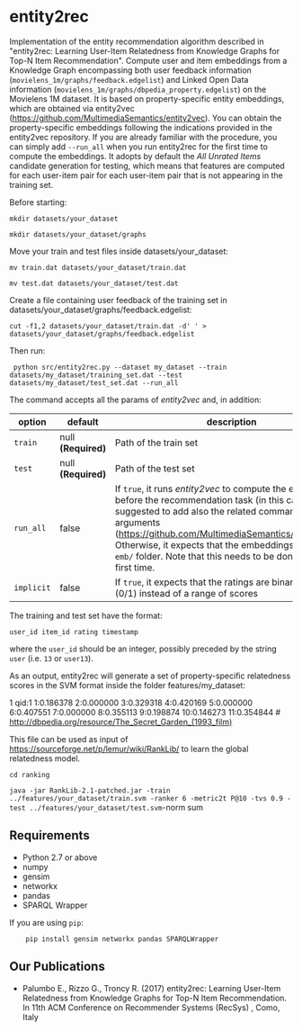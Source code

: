 # entity2rec

Implementation of the entity recommendation algorithm described in "entity2rec: Learning User-Item Relatedness from Knowledge Graphs for Top-N Item Recommendation". Compute user and item embeddings from a Knowledge Graph encompassing both user feedback information (`movielens_1m/graphs/feedback.edgelist`) and Linked Open Data information (`movielens_1m/graphs/dbpedia_property.edgelist`) on the Movielens 1M dataset. It is based on property-specific entity embeddings, which are obtained via entity2vec (https://github.com/MultimediaSemantics/entity2vec). You can obtain the property-specific embeddings following the indications provided in the entity2vec repository. If you are already familiar with the procedure, you can simply add `--run_all` when you run entity2rec for the first time to compute the embeddings. It adopts by default the _All Unrated Items_ candidate generation for testing, which means that features are computed for each user-item pair for each user-item pair that is not appearing in the training set.

Before starting:

`mkdir datasets/your_dataset`

`mkdir datasets/your_dataset/graphs`

Move your train and test files inside datasets/your_dataset:

`mv train.dat datasets/your_dataset/train.dat`

`mv test.dat datasets/your_dataset/test.dat`

Create a file containing user feedback of the training set in datasets/your_dataset/graphs/feedback.edgelist:

`cut -f1,2 datasets/your_dataset/train.dat -d' ' > datasets/your_dataset/graphs/feedback.edgelist`

Then run:

 ` python src/entity2rec.py --dataset my_dataset --train datasets/my_dataset/training_set.dat --test datasets/my_dataset/test_set.dat --run_all`

The command accepts all the params of _entity2vec_ and, in addition:

|option          | default                |description |
|----------------|------------------------|------------|
|`train`         | null **(Required)**    | Path of the train set |
|`test`          | null **(Required)**    | Path of the test set |
|`run_all`       | false                  | If `true`, it runs _entity2vec_ to compute the embeddings before the recommendation task (in this case, it is suggested to add also the related command line arguments (https://github.com/MultimediaSemantics/entity2vec)). Otherwise, it expects that the embeddings are in the `emb/` folder. Note that this needs to be done only the first time. |
|`implicit`      | false                  | If `true`, it expects that the ratings are binary values (0/1) instead of a range of scores |


The training and test set have the format:

    user_id item_id rating timestamp

where the `user_id` should be an integer, possibly preceded by the string `user` (i.e. `13` or `user13`).

As an output, entity2rec will generate a set of property-specific relatedness scores in the SVM format inside the folder features/my_dataset:

1 qid:1 1:0.186378 2:0.000000 3:0.329318 4:0.420169 5:0.000000 6:0.407551 7:0.000000 8:0.355113 9:0.198874 10:0.146273 11:0.354844 # http://dbpedia.org/resource/The_Secret_Garden_(1993_film)

This file can be used as input of https://sourceforge.net/p/lemur/wiki/RankLib/ to learn the global relatedness model.

`cd ranking`

`java -jar RankLib-2.1-patched.jar -train ../features/your_dataset/train.svm -ranker 6 -metric2t P@10 -tvs 0.9 -test ../features/your_dataset/test.svm`-norm sum

## Requirements

- Python 2.7 or above
- numpy
- gensim
- networkx
- pandas
- SPARQL Wrapper

If you are using `pip`:

        pip install gensim networkx pandas SPARQLWrapper

## Our Publications

* Palumbo E., Rizzo G., Troncy R. (2017) entity2rec: Learning User-Item Relatedness from Knowledge Graphs for Top-N Item Recommendation. In 11th ACM Conference on Recommender Systems (RecSys) , Como, Italy
